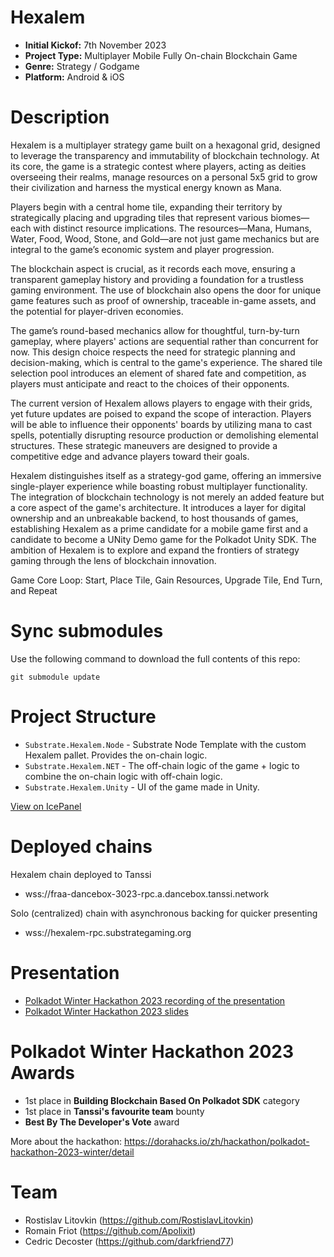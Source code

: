 # Hexalem

- **Initial Kickof:** 7th November 2023
- **Project Type:** Multiplayer Mobile Fully On-chain Blockchain Game
- **Genre:** Strategy / Godgame
- **Platform:** Android & iOS

# Description

Hexalem is a multiplayer strategy game built on a hexagonal grid, designed to leverage the transparency and immutability of blockchain technology. At its core, the game is a strategic contest where players, acting as deities overseeing their realms, manage resources on a personal 5x5 grid to grow their civilization and harness the mystical energy known as Mana.

Players begin with a central home tile, expanding their territory by strategically placing and upgrading tiles that represent various biomes—each with distinct resource implications. The resources—Mana, Humans, Water, Food, Wood, Stone, and Gold—are not just game mechanics but are integral to the game’s economic system and player progression.

The blockchain aspect is crucial, as it records each move, ensuring a transparent gameplay history and providing a foundation for a trustless gaming environment. The use of blockchain also opens the door for unique game features such as proof of ownership, traceable in-game assets, and the potential for player-driven economies.

The game’s round-based mechanics allow for thoughtful, turn-by-turn gameplay, where players' actions are sequential rather than concurrent for now. This design choice respects the need for strategic planning and decision-making, which is central to the game's experience. The shared tile selection pool introduces an element of shared fate and competition, as players must anticipate and react to the choices of their opponents.

The current version of Hexalem allows players to engage with their grids, yet future updates are poised to expand the scope of interaction. Players will be able to influence their opponents' boards by utilizing mana to cast spells, potentially disrupting resource production or demolishing elemental structures. These strategic maneuvers are designed to provide a competitive edge and advance players toward their goals.

Hexalem distinguishes itself as a strategy-god game, offering an immersive single-player experience while boasting robust multiplayer functionality. The integration of blockchain technology is not merely an added feature but a core aspect of the game's architecture. It introduces a layer for digital ownership and an unbreakable backend, to host thousands of games, establishing Hexalem as a prime candidate for a mobile game first and a candidate to become a UNity Demo game for the Polkadot Unity SDK. The ambition of Hexalem is to explore and expand the frontiers of strategy gaming through the lens of blockchain innovation.

Game Core Loop: Start, Place Tile, Gain Resources, Upgrade Tile, End Turn, and Repeat

# Sync submodules

Use the following command to download the full contents of this repo:

```
git submodule update
```

# Project Structure

- `Substrate.Hexalem.Node` - Substrate Node Template with the custom Hexalem pallet. Provides the on-chain logic.
- `Substrate.Hexalem.NET` - The off-chain logic of the game + logic to combine the on-chain logic with off-chain logic.
- `Substrate.Hexalem.Unity` - UI of the game made in Unity.

[View on IcePanel](https://s.icepanel.io/zWHET9Tj4wybDh/elfG)

# Deployed chains

Hexalem chain deployed to Tanssi
- wss://fraa-dancebox-3023-rpc.a.dancebox.tanssi.network

Solo (centralized) chain with asynchronous backing for quicker presenting
- wss://hexalem-rpc.substrategaming.org

# Presentation

- [Polkadot Winter Hackathon 2023 recording of the presentation](https://www.youtube.com/live/_6uUkeI99yQ?si=UWKEnjk0jyGr6xG1&t=7532)
- [Polkadot Winter Hackathon 2023 slides](https://www.canva.com/design/DAF4AVc2_nc/L6IIl1GMuLPskensTYxf3g/edit?utm_content=DAF4AVc2_nc&utm_campaign=designshare&utm_medium=link2&utm_source=sharebutton)

# Polkadot Winter Hackathon 2023 Awards

- 1st place in **Building Blockchain Based On Polkadot SDK** category
- 1st place in **Tanssi's favourite team** bounty
- **Best By The Developer's Vote** award

More about the hackathon: https://dorahacks.io/zh/hackathon/polkadot-hackathon-2023-winter/detail

# Team

- Rostislav Litovkin (https://github.com/RostislavLitovkin)
- Romain Friot (https://github.com/Apolixit)
- Cedric Decoster (https://github.com/darkfriend77)
